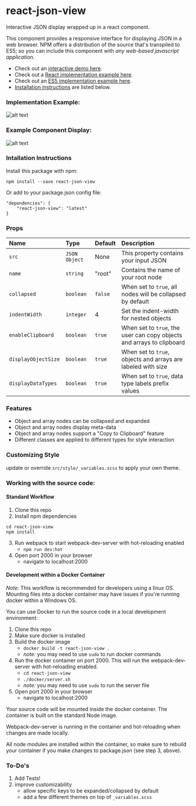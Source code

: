 # react-json-view
Interactive JSON display wrapped up in a react component.

This component provides a responsive interface for displaying JSON in a web browser.  NPM offers a distribution of the source that's transpiled to ES5; so you can include this component with *any web-based javascript application*.

  * Check out an [interactive demo here](https://mac-s-g.github.io/react-json-view/example/example.html).
  * Check out a [React implementation example here](https://github.com/mac-s-g/react-json-view/blob/master/example/example.js).
  * Check out an [ES5 implementation example here](https://github.com/mac-s-g/react-json-view/blob/master/example/example.html).
  * [Installation instructions](#intallation-instructions) are listed below.

### Implementation Example:
![alt text](https://github.com/mac-s-g/react-json-view/blob/master/doc/source-example-9.png?raw=true "Usage Example")

### Example Component Display:
![alt text](https://github.com/mac-s-g/react-json-view/blob/master/doc/output-example-8.png?raw=true "Output Example")

### Intallation Instructions
Install this package with npm:
```
npm install --save react-json-view
```
Or add to your package.json config file:
```
"dependencies": {
    "react-json-view": "latest"
}
```

### Props
Name|Type|Default|Description
|:---|:---|:---|:---
`src`|`JSON Object`|None|This property contains your input JSON
`name`|`string`|"root"|Contains the name of your root node
`collapsed`|`boolean`|`false`|When set to `true`, all nodes will be collapsed by default
`indentWidth`|`integer`|4|Set the indent-width for nested objects
`enableClipboard`|`boolean`|`true`|When set to `true`, the user can copy objects and arrays to clipboard
`displayObjectSize`|`boolean`|`true`|When set to `true`, objects and arrays are labeled with size
`displayDataTypes`|`boolean`|`true`|When set to `true`, data type labels prefix values

### Features
* Object and array nodes can be collapsed and expanded
* Object and array nodes display meta-data
* Object and array nodes support a "Copy to Clipboard" feature
* Different classes are applied to different types for style interaction

### Customizing Style
update or override `src/style/_variables.scss` to apply your own theme.

### Working with the source code:
#### Standard Workflow
  1. Clone this repo
  2. Install npm dependencies
```
cd react-json-view
npm install
```
  3. Run webpack to start webpack-dev-server with hot-reloading enabled
      * `npm run dev:hot`
  4. Open port 2000 in your browser
      * navigate to localhost:2000

#### Development within a Docker Container
*Note:* This workflow is recommended for developers using a linux OS.  Mounting files into a docker container may have issues if you're running docker within a Windows OS.

You can use Docker to run the source code in a local development environment:
  1. Clone this repo
  2. Make sure docker is installed
  3. Build the docker image
      * `docker build -t react-json-view .`
      * *note:* you may need to use `sudo` to run docker commands
  4. Run the docker container on port 2000.  This will run the webpack-dev-server with hot-reloading enabled.
      * `cd react-json-view`
      * `./docker/server.sh`
      * *note:* you may need to use `sudo` to run the server file
  5. Open port 2000 in your browser
      * navigate to localhost:2000

Your source code will be mounted inside the docker container.  The container is built on the standard Node image.

Webpack-dev-server is running in the container and hot-reloading when changes are made locally.

All node modules are installed within the container, so make sure to rebuild your container if you make changes to package.json (see step 3, above).

### To-Do's
1. Add Tests!
2. improve customizability
    * allow specific keys to be expanded/collapsed by default
    * add a few different themes on top of `_variables.scss`

